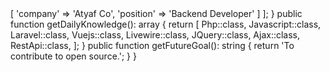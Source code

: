 <?php

namespace Tarabish;

class About extends Me
{
    public function getCurrentWorkplace(): array
    {
        return [
            'workplace' => [
                'company' => 'Atyaf Co',
                'position' => 'Backend Developer'         
            ]
        ];
    }

    public function getDailyKnowledge(): array
    {
        return [
            Php::class,
            Javascript::class,
            Laravel::class,
            Vuejs::class,
            Livewire::class,
            JQuery::class,
            Ajax::class,
            RestApi::class,
        ];
    }

    public function getFutureGoal(): string
    {
        return 'To contribute to open source.';
    }
}
